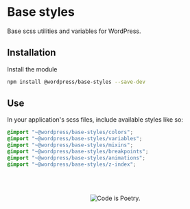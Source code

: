 # Base styles

Base scss utilities and variables for WordPress.

## Installation

Install the module

```bash
npm install @wordpress/base-styles --save-dev
```

## Use

In your application's scss files, include available styles like so:

```scss
@import "~@wordpress/base-styles/colors";
@import "~@wordpress/base-styles/variables";
@import "~@wordpress/base-styles/mixins";
@import "~@wordpress/base-styles/breakpoints";
@import "~@wordpress/base-styles/animations";
@import "~@wordpress/base-styles/z-index";
```

<br/><br/><p align="center"><img src="https://s.w.org/style/images/codeispoetry.png?1" alt="Code is Poetry." /></p>
